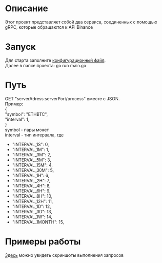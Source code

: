 # Описание  
Этот проект представляет собой два сервиса, соединенных с помощью gRPC, которые обращаются к API Binance  

# Запуск  
Для старта заполните [конфигурационный файл](config.yaml).  
Далее в папке проекта: go run main.go  

# Путь  
GET "serverAdress:serverPort/process" вместе с JSON.  
Пример:  
{  
    "symbol": "ETHBTC",  
    "interval": 1,  
}  
symbol - пары монет  
interval - тип интервала, где  
- "INTERVAL_1S":     0,
- "INTERVAL_1M":     1,
- "INTERVAL_3M":     2,
- "INTERVAL_5M":     3,
- "INTERVAL_15M":    4,
- "INTERVAL_30M":    5,
- "INTERVAL_1H":     6,
- "INTERVAL_2H":     7,
- "INTERVAL_4H":     8,
- "INTERVAL_6H":     9,
- "INTERVAL_8H":     10,
- "INTERVAL_12H":    11,
- "INTERVAL_1D":     12,
- "INTERVAL_3D":     13,
- "INTERVAL_1W":     14,
- "INTERVAL_1MONTH": 15,

# Примеры работы  
[Здесь](examples) можно увидеть скриншоты выполнения запросов